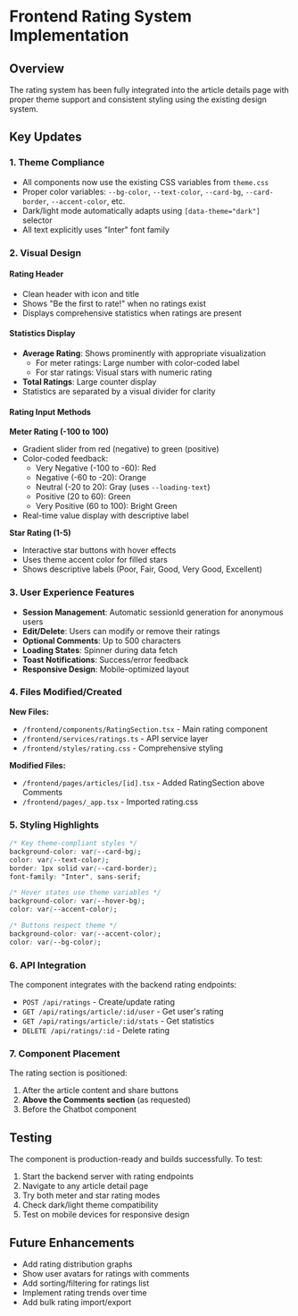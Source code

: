 # Frontend Rating System Implementation

## Overview
The rating system has been fully integrated into the article details page with proper theme support and consistent styling using the existing design system.

## Key Updates

### 1. Theme Compliance
- All components now use the existing CSS variables from `theme.css`
- Proper color variables: `--bg-color`, `--text-color`, `--card-bg`, `--card-border`, `--accent-color`, etc.
- Dark/light mode automatically adapts using `[data-theme="dark"]` selector
- All text explicitly uses "Inter" font family

### 2. Visual Design

#### Rating Header
- Clean header with icon and title
- Shows "Be the first to rate!" when no ratings exist
- Displays comprehensive statistics when ratings are present

#### Statistics Display
- **Average Rating**: Shows prominently with appropriate visualization
  - For meter ratings: Large number with color-coded label
  - For star ratings: Visual stars with numeric rating
- **Total Ratings**: Large counter display
- Statistics are separated by a visual divider for clarity

#### Rating Input Methods

**Meter Rating (-100 to 100)**
- Gradient slider from red (negative) to green (positive)
- Color-coded feedback:
  - Very Negative (-100 to -60): Red
  - Negative (-60 to -20): Orange
  - Neutral (-20 to 20): Gray (uses `--loading-text`)
  - Positive (20 to 60): Green
  - Very Positive (60 to 100): Bright Green
- Real-time value display with descriptive label

**Star Rating (1-5)**
- Interactive star buttons with hover effects
- Uses theme accent color for filled stars
- Shows descriptive labels (Poor, Fair, Good, Very Good, Excellent)

### 3. User Experience Features

- **Session Management**: Automatic sessionId generation for anonymous users
- **Edit/Delete**: Users can modify or remove their ratings
- **Optional Comments**: Up to 500 characters
- **Loading States**: Spinner during data fetch
- **Toast Notifications**: Success/error feedback
- **Responsive Design**: Mobile-optimized layout

### 4. Files Modified/Created

**New Files:**
- `/frontend/components/RatingSection.tsx` - Main rating component
- `/frontend/services/ratings.ts` - API service layer
- `/frontend/styles/rating.css` - Comprehensive styling

**Modified Files:**
- `/frontend/pages/articles/[id].tsx` - Added RatingSection above Comments
- `/frontend/pages/_app.tsx` - Imported rating.css

### 5. Styling Highlights

```css
/* Key theme-compliant styles */
background-color: var(--card-bg);
color: var(--text-color);
border: 1px solid var(--card-border);
font-family: "Inter", sans-serif;

/* Hover states use theme variables */
background-color: var(--hover-bg);
color: var(--accent-color);

/* Buttons respect theme */
background-color: var(--accent-color);
color: var(--bg-color);
```

### 6. API Integration

The component integrates with the backend rating endpoints:
- `POST /api/ratings` - Create/update rating
- `GET /api/ratings/article/:id/user` - Get user's rating
- `GET /api/ratings/article/:id/stats` - Get statistics
- `DELETE /api/ratings/:id` - Delete rating

### 7. Component Placement

The rating section is positioned:
1. After the article content and share buttons
2. **Above the Comments section** (as requested)
3. Before the Chatbot component

## Testing

The component is production-ready and builds successfully. To test:

1. Start the backend server with rating endpoints
2. Navigate to any article detail page
3. Try both meter and star rating modes
4. Check dark/light theme compatibility
5. Test on mobile devices for responsive design

## Future Enhancements

- Add rating distribution graphs
- Show user avatars for ratings with comments
- Add sorting/filtering for ratings list
- Implement rating trends over time
- Add bulk rating import/export